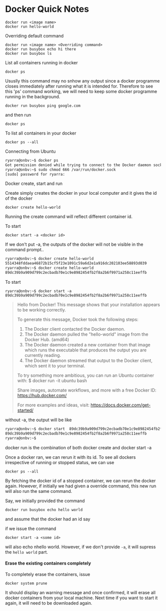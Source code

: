 # Docker Quick Notes

```docker
docker run <image name>
docker run hello-world
```

Overriding default command

```docker
docker run <image name> <Overriding command>
docker run busybox echo hi there
docker run busybox ls
```
List all containers running in docker

```docker
docker ps
```
Ususlly this command may no snhow any output since a docker programme closes immediately after running what it is intended for. Therefore to see this 'ps' command working, we will need to keep some docker programme running in the background.

```docker
docker run busybox ping google.com
```
and then run 
```docker
docker ps
```

To list all containers in your docker
```docker
docker ps --all
```


Connecting from Ubuntu

```sh
ryarra@onbv:~$ docker ps
Got permission denied while trying to connect to the Docker daemon socket at unix:///var/run/docker.sock: Get "http://%2Fvar%2Frun%2Fdocker.sock/v1.24/containers/json": dial unix /var/run/docker.sock: connect: permission denied
ryarra@onbv:~$ sudo chmod 666 /var/run/docker.sock
[sudo] password for ryarra:


```

Docker create, start and run

Create simply creates the docker in your local computer and it gives the id of the docker

```docker
docker create hello-world
```
Running the create command will reflect different container id.

To start 

```docker
docker start -a <docker id>
```
If we don't put -a, the outputs of the docker will not be visible in the command prompt..

```sh
ryarra@onbv:~$ docker create hello-world
5514348fddaea46872b15cf5f23e1091c59a6d2e1a916dc202103ee58893d039
ryarra@onbv:~$ docker create hello-world
89dc39b9a909d799c2ecbadb70e1c9e8982454fb2f8a2b6f9971a258c11eeffb
```


To start
```
ryarra@onbv:~$ docker start -a 89dc39b9a909d799c2ecbadb70e1c9e8982454fb2f8a2b6f9971a258c11eeffb
```
> Hello from Docker!
> This message shows that your installation appears to be working correctly.
> 
> To generate this message, Docker took the following steps:
>  1. The Docker client contacted the Docker daemon.
>  2. The Docker daemon pulled the "hello-world" image from the Docker Hub.
>     (amd64)
>  3. The Docker daemon created a new container from that image which runs the
>     executable that produces the output you are currently reading.
>  4. The Docker daemon streamed that output to the Docker client, which sent it
>     to your terminal.
> 
> To try something more ambitious, you can run an Ubuntu container with:
>  $ docker run -it ubuntu bash
> 
> Share images, automate workflows, and more with a free Docker ID:
>  https://hub.docker.com/
> 
> For more examples and ideas, visit:
>  https://docs.docker.com/get-started/
> 

without -a, the output will be like

```sh
ryarra@onbv:~$ docker start  89dc39b9a909d799c2ecbadb70e1c9e8982454fb2f8a2b6f9971a258c11eeffb
89dc39b9a909d799c2ecbadb70e1c9e8982454fb2f8a2b6f9971a258c11eeffb
ryarra@onbv:~$

```

docker run is the combination of both docker create and docker start -a


Once a docker ran, we can rerun it with its id. To see all dockers irrespective of running or stopped status, we can use

```docker
docker ps --all
```
By fetching the docker id of a stopped container, we can rerun the docker again. However, if initially we had given a override command, this new run will also run the same command.

Say, we initially provided the command 
```docker
docker run busybox echo hello world
```
and assume that the docker had an id say <somne id>

if we issue the command

```docker
docker start -a <some id>
``` 
will also echo nhello world. However, if we don't provide `-a`, it will supress the `hello world` part. 

#### Erase the existing containers completely

To completely erase the containers, issue
```docker
docker system prune
```

It should display an warning message and once confirmed, it will erase all docker containers from your local machine. Next time if you want to start it again, it will need to be downloaded again.

